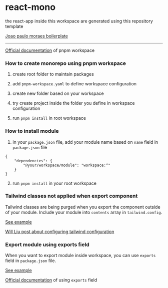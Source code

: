# react-mono

the react-app inside this workspace are generated using this repository template

[Joao paulo moraes boilerplate](https://github.com/joaopaulomoraes/reactjs-vite-tailwindcss-boilerplate)

---

[Official documentation](https://pnpm.io/workspaces) of pnpm workspace

### How to create monorepo using pnpm workspace

1. create root folder to maintain packages

2. add `pnpm-workspace.yaml` to define workspace configuration

3. create new folder based on your workspace

4. try create project inside the folder you define in workspace configuration

5. run `pnpm install` in root workspace

### How to install module

1. in your `package.json` file, add your module name based on `name` field in `package.json` file

```
{
    "dependencies": {
        "@your/workspace/module": "workspace:^"
    }
}
```

2. run `pnpm install` in your root workspace

### Tailwind classes not applied when export component

Tailwind classes are being purged when you export the component outside of your module. Include your module into `contents` array in `tailwind.config`.

[See example](./apps/module-transaction/tailwind.config.mjs)

[Will Liu post about configuring tailwind configuration](https://www.willliu.com/blog/Why-your-Tailwind-styles-aren-t-working-in-your-Turborepo)

### Export module using exports field

When you want to export module inside workspace, you can use `exports` field in `package.json` file.

[See example](./packages/configs/package.json)

[Official documentation](https://nodejs.org/api/packages.html#main-entry-point-export) of using `exports` field
